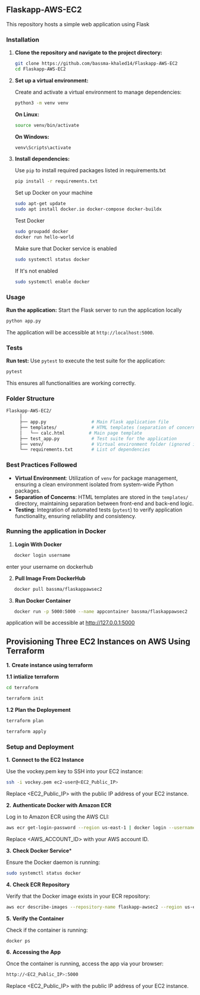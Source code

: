 ## Flaskapp-AWS-EC2

This repository hosts a simple web application using Flask 

### Installation

1. **Clone the repository and navigate to the project directory:**

   ```bash
   git clone https://github.com/bassma-khaled14/Flaskapp-AWS-EC2
   cd Flaskapp-AWS-EC2
   ```

2. **Set up a virtual environment:**

   Create and activate a virtual environment to manage dependencies:

   ```bash
   python3 -m venv venv
   ````
   **On Linux:**
   ````bash
   source venv/bin/activate
   ````
   **On Windows:**
   ````bash
   venv\Scripts\activate
   ````

3. **Install dependencies:**

   Use `pip` to install required packages listed in requirements.txt

     ```bash
   pip install -r requirements.txt
     ```
   Set up Docker on your machine
      ```bash
      sudo apt-get update
      sudo apt install docker.io docker-compose docker-buildx
      ```
   Test Docker 
      ```bash
      sudo groupadd docker
      docker run hello-world
      ```
   Make sure that Docker service is enabled 
      ```bash
      sudo systemctl status docker
      ```
   If It's not enabled
      ```bash
      sudo systemctl enable docker
      ```
### Usage
**Run the application:** Start the Flask server to run the application locally

```bash
python app.py 
````
The application will be accessible at `http://localhost:5000`.

### Tests
**Run test:** Use `pytest` to execute the test suite for the application:
````bash
pytest
````
This ensures all functionalities are working correctly.
### Folder Structure
````bash
Flaskapp-AWS-EC2/
     │
     ├── app.py                 # Main Flask application file
     ├── templates/             # HTML templates (separation of concerns)
     │   └── calc.html         # Main page template
     ├── test_app.py            # Test suite for the application
     ├── venv/                  # Virtual environment folder (ignored in .gitignore)
     └── requirements.txt       # List of dependencies
````
### Best Practices Followed
   - **Virtual Environment**: Utilization of `venv` for package management, ensuring a clean environment isolated from system-wide Python packages.
   - **Separation of Concerns**: HTML templates are stored in the `templates/` directory, maintaining separation between front-end and back-end logic.
   - **Testing**: Integration of automated tests (`pytest`) to verify application functionality, ensuring reliability and consistency.

### Running the application in Docker
   1. **Login With Docker**
   ````bash
      docker login username
   ````
  enter your username on dockerhub
   
   2. **Pull Image From DockerHub**
    
   ````bash
      docker pull bassma/flaskappawsec2
   ````
   3. **Run Docker Container**
   ````bash
      docker run -p 5000:5000 --name appcontainer bassma/flaskappawsec2
   ````
  
application will be accessible at http://127.0.0.1:5000
   

## Provisioning Three EC2 Instances on AWS Using Terraform 

**1.** **Create instance using terraform** 

**1.1** **intialize terraform**
```bash
cd terraform

terraform init
```
**1.2** **Plan the Deployement** 
```bash
terraform plan

terraform apply
```

### Setup and Deployment
**1.** **Connect to the EC2 Instance**

Use the vockey.pem key to SSH into your EC2 instance:
```bash
ssh -i vockey.pem ec2-user@<EC2_Public_IP>
```
Replace <EC2_Public_IP> with the public IP address of your EC2 instance.

**2.** **Authenticate Docker with Amazon ECR**

Log in to Amazon ECR using the AWS CLI:

```bash
aws ecr get-login-password --region us-east-1 | docker login --username AWS --password-stdin <AWS_ACCOUNT_ID>.dkr.ecr.us-east-1.amazonaws.com
```
Replace <AWS_ACCOUNT_ID> with your AWS account ID.

**3.** **Check Docker Service***

Ensure the Docker daemon is running:
```bash
sudo systemctl status docker
```
**4.** **Check ECR Repository**

Verify that the Docker image exists in your ECR repository:
```bash
aws ecr describe-images --repository-name flaskapp-awsec2 --region us-east-1
```

**5.** **Verify the Container**

Check if the container is running:

```bash
docker ps
```
**6.** **Accessing the App**

Once the container is running, access the app via your browser:
```bash
http://<EC2_Public_IP>:5000
```
Replace <EC2_Public_IP> with the public IP address of your EC2 instance.







